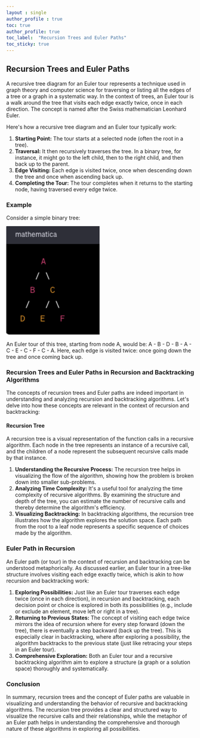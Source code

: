 ```yaml
---
layout : single
author_profile : true
toc: true
author_profile: true
toc_label:  "Recursion Trees and Euler Paths"
toc_sticky: true
---
```


## Recursion Trees and Euler Paths

A recursive tree diagram for an Euler tour represents a technique used in graph theory and computer science for traversing or listing all the edges of a tree or a graph in a systematic way. In the context of trees, an Euler tour is a walk around the tree that visits each edge exactly twice, once in each direction. The concept is named after the Swiss mathematician Leonhard Euler.

Here's how a recursive tree diagram and an Euler tour typically work:

1. **Starting Point:** The tour starts at a selected node (often the root in a tree).
2. **Traversal:** It then recursively traverses the tree. In a binary tree, for instance, it might go to the left child, then to the right child, and then back up to the parent.
3. **Edge Visiting:** Each edge is visited twice, once when descending down the tree and once when ascending back up.
4. **Completing the Tour:** The tour completes when it returns to the starting node, having traversed every edge twice.

### Example
Consider a simple binary tree:  
  
<img src="SimpleBinaryTree.png" alt="drawing" width="250"/>  
  
  
An Euler tour of this tree, starting from node A, would be:
A - B - D - B - A - C - E - C - F - C - A.
Here, each edge is visited twice: once going down the tree and once coming back up.

### Recursion Trees and Euler Paths in Recursion and Backtracking Algorithms

The concepts of recursion trees and Euler paths are indeed important in understanding and analyzing recursion and backtracking algorithms. Let's delve into how these concepts are relevant in the context of recursion and backtracking:

#### Recursion Tree
A recursion tree is a visual representation of the function calls in a recursive algorithm. Each node in the tree represents an instance of a recursive call, and the children of a node represent the subsequent recursive calls made by that instance.

1. **Understanding the Recursive Process:** The recursion tree helps in visualizing the flow of the algorithm, showing how the problem is broken down into smaller sub-problems.
2. **Analyzing Time Complexity:** It's a useful tool for analyzing the time complexity of recursive algorithms. By examining the structure and depth of the tree, you can estimate the number of recursive calls and thereby determine the algorithm's efficiency.
3. **Visualizing Backtracking:** In backtracking algorithms, the recursion tree illustrates how the algorithm explores the solution space. Each path from the root to a leaf node represents a specific sequence of choices made by the algorithm.

### Euler Path in Recursion
An Euler path (or tour) in the context of recursion and backtracking can be understood metaphorically. As discussed earlier, an Euler tour in a tree-like structure involves visiting each edge exactly twice, which is akin to how recursion and backtracking work:

1. **Exploring Possibilities:** Just like an Euler tour traverses each edge twice (once in each direction), in recursion and backtracking, each decision point or choice is explored in both its possibilities (e.g., include or exclude an element, move left or right in a tree).
2. **Returning to Previous States:** The concept of visiting each edge twice mirrors the idea of recursion where for every step forward (down the tree), there is eventually a step backward (back up the tree). This is especially clear in backtracking, where after exploring a possibility, the algorithm backtracks to the previous state (just like retracing your steps in an Euler tour).
3. **Comprehensive Exploration:** Both an Euler tour and a recursive backtracking algorithm aim to explore a structure (a graph or a solution space) thoroughly and systematically.

### Conclusion
In summary, recursion trees and the concept of Euler paths are valuable in visualizing and understanding the behavior of recursive and backtracking algorithms. The recursion tree provides a clear and structured way to visualize the recursive calls and their relationships, while the metaphor of an Euler path helps in understanding the comprehensive and thorough nature of these algorithms in exploring all possibilities.
